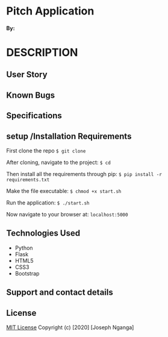 # Pitch Application
 

#### By:


# DESCRIPTION


## User Story


## Known Bugs

## Specifications

## setup /Installation Requirements
First clone the repo
   ```$ git clone  ```

After cloning, navigate to the project:
   `` $ cd ``

Then install all the requirements through pip:
   ```$ pip install -r requirements.txt ```

Make the file executable:
   ```$ chmod +x start.sh```

Run the application:
   ```$ ./start.sh ```

Now navigate to your browser at: ```localhost:5000```


## Technologies Used
* Python
* Flask
* HTML5
* CSS3
* Bootstrap

## Support and contact details


## License

[MIT License](LICENSE.md)
Copyright (c) [2020] [Joseph Nganga]
</a>

